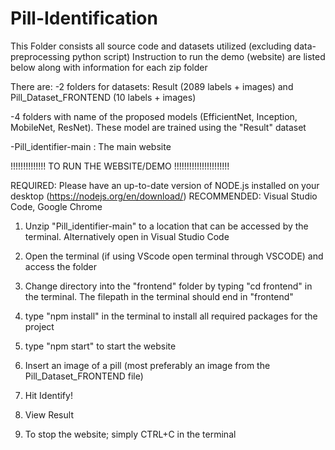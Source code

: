 # Pill-Identification

This Folder consists all source code and datasets utilized (excluding data-preprocessing python script)
Instruction to run the demo (website) are listed below along with information for each zip folder

There are:
-2 folders for datasets: Result (2089 labels + images) and Pill_Dataset_FRONTEND (10 labels + images)

-4 folders with name of the proposed models (EfficientNet, Inception, MobileNet, ResNet). These model are trained using the "Result" dataset

-Pill_identifier-main : The main website

!!!!!!!!!!!!!! TO RUN THE WEBSITE/DEMO !!!!!!!!!!!!!!!!!!!!!!

REQUIRED: Please have an up-to-date version of NODE.js installed on your desktop (https://nodejs.org/en/download/)
RECOMMENDED: Visual Studio Code, Google Chrome

1. Unzip "Pill_identifier-main" to a location that can be accessed by the terminal. Alternatively open in Visual Studio Code

2. Open the terminal (if using VScode open terminal through VSCODE) and access the folder 

3. Change directory into the "frontend" folder by typing "cd frontend" in the terminal. The filepath in the terminal should end in "frontend"

4. type "npm install" in the terminal to install all required packages for the project

5. type "npm start" to start the website

6. Insert an image of a pill (most preferably an image from the Pill_Dataset_FRONTEND file) 

7. Hit Identify! 

8. View Result

9. To stop the website; simply CTRL+C in the terminal 
